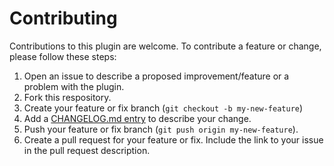 
# Contributing

Contributions to this plugin are welcome. To contribute a feature or change, please follow these steps:

1. Open an issue to describe a proposed improvement/feature or a problem with the plugin.
2. Fork this respository.
3. Create your feature or fix branch (`git checkout -b my-new-feature`)
4. Add a [CHANGELOG.md entry](#changelog) to describe your change.
5. Push your feature or fix branch (`git push origin my-new-feature`).
6. Create a pull request for your feature or fix. Include the link to your issue in the pull request description.
